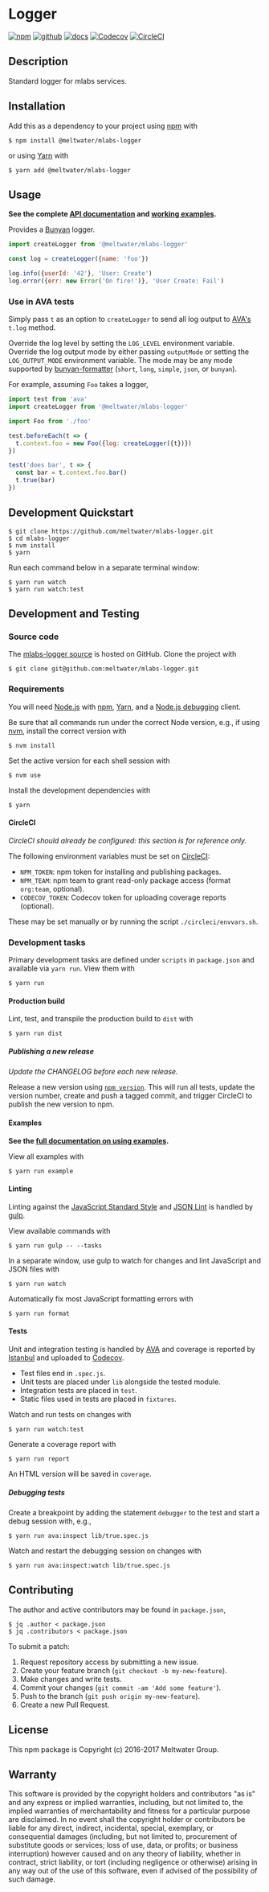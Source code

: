 # Logger

[![npm](https://img.shields.io/badge/npm-%40meltwater%2Fmlabs--logger-blue.svg)](https://www.npmjs.com/package/@meltwater/mlabs-logger)
[![github](https://img.shields.io/badge/github-repo-blue.svg)](https://github.com/meltwater/mlabs-logger)
[![docs](https://img.shields.io/badge/docs-master-green.svg)](https://github.com/meltwater/mlabs-logger/tree/master/docs)
[![Codecov](https://img.shields.io/codecov/c/token/uaIHWRZjoy/github/meltwater/mlabs-logger.svg)](https://codecov.io/gh/meltwater/mlabs-logger)
[![CircleCI](https://circleci.com/gh/meltwater/mlabs-logger.svg?style=shield&circle-token=0ac4375f1f90876828f0b0dbd283d366c8aa38af)](https://circleci.com/gh/meltwater/mlabs-logger)

## Description

Standard logger for mlabs services.

## Installation

Add this as a dependency to your project using [npm] with

```
$ npm install @meltwater/mlabs-logger
```

or using [Yarn] with

```
$ yarn add @meltwater/mlabs-logger
```

[npm]: https://www.npmjs.com/
[Yarn]: https://yarnpkg.com/

## Usage

**See the complete [API documentation](./docs) and [working examples](./examples).**

Provides a [Bunyan] logger.

```js
import createLogger from '@meltwater/mlabs-logger'

const log = createLogger({name: 'foo'})

log.info({userId: '42'}, 'User: Create')
log.error({err: new Error('On fire!')}, 'User Create: Fail')
```

### Use in AVA tests

Simply pass `t` as an option to `createLogger`
to send all log output to [AVA's][AVA] `t.log` method.

Override the log level by setting the `LOG_LEVEL` environment variable.
Override the log output mode by either passing `outputMode`
or setting the `LOG_OUTPUT_MODE` environment variable.
The mode may be any mode supported by [bunyan-formatter]
(`short`, `long`, `simple`, `json`, or `bunyan`).

For example, assuming `Foo` takes a logger,

```js
import test from 'ava'
import createLogger from '@meltwater/mlabs-logger'

import Foo from './foo'

test.beforeEach(t => {
  t.context.foo = new Foo({log: createLogger({t})})
})

test('does bar', t => {
  const bar = t.context.foo.bar()
  t.true(bar)
})
```

[Bunyan]: https://github.com/trentm/node-bunyan
[bunyan-formatter]: https://www.npmjs.com/package/bunyan-formatter

## Development Quickstart

```
$ git clone https://github.com/meltwater/mlabs-logger.git
$ cd mlabs-logger
$ nvm install
$ yarn
```

Run each command below in a separate terminal window:

```
$ yarn run watch
$ yarn run watch:test
```

## Development and Testing

### Source code

The [mlabs-logger source] is hosted on GitHub.
Clone the project with

```
$ git clone git@github.com:meltwater/mlabs-logger.git
```

[mlabs-logger source]: https://github.com/meltwater/mlabs-logger

### Requirements

You will need [Node.js] with [npm], [Yarn],
and a [Node.js debugging] client.

Be sure that all commands run under the correct Node version, e.g.,
if using [nvm], install the correct version with

```
$ nvm install
```

Set the active version for each shell session with

```
$ nvm use
```

Install the development dependencies with

```
$ yarn
```

[Node.js]: https://nodejs.org/
[Node.js debugging]: https://nodejs.org/en/docs/guides/debugging-getting-started/
[npm]: https://www.npmjs.com/
[nvm]: https://github.com/creationix/nvm

#### CircleCI

_CircleCI should already be configured: this section is for reference only._

The following environment variables must be set on [CircleCI]:

- `NPM_TOKEN`: npm token for installing and publishing packages.
- `NPM_TEAM`: npm team to grant read-only package access
  (format `org:team`, optional).
- `CODECOV_TOKEN`: Codecov token for uploading coverage reports (optional).

These may be set manually or by running the script `./circleci/envvars.sh`.

[CircleCI]: https://circleci.com/

### Development tasks

Primary development tasks are defined under `scripts` in `package.json`
and available via `yarn run`.
View them with

```
$ yarn run
```

#### Production build

Lint, test, and transpile the production build to `dist` with

```
$ yarn run dist
```

##### Publishing a new release

_Update the CHANGELOG before each new release._

Release a new version using [`npm version`][npm version].
This will run all tests, update the version number,
create and push a tagged commit,
and trigger CircleCI to publish the new version to npm.

[npm version]: https://docs.npmjs.com/cli/version

#### Examples

**See the [full documentation on using examples](./examples).**

View all examples with

```
$ yarn run example
```

#### Linting

Linting against the [JavaScript Standard Style] and [JSON Lint]
is handled by [gulp].

View available commands with

```
$ yarn run gulp -- --tasks
```

In a separate window, use gulp to watch for changes
and lint JavaScript and JSON files with

```
$ yarn run watch
```

Automatically fix most JavaScript formatting errors with

```
$ yarn run format
```

[gulp]: http://gulpjs.com/
[JavaScript Standard Style]: http://standardjs.com/
[JSON Lint]: https://github.com/zaach/jsonlint

#### Tests

Unit and integration testing is handled by [AVA]
and coverage is reported by [Istanbul] and uploaded to [Codecov].

- Test files end in `.spec.js`.
- Unit tests are placed under `lib` alongside the tested module.
- Integration tests are placed in `test`.
- Static files used in tests are placed in `fixtures`.

Watch and run tests on changes with

```
$ yarn run watch:test
```

Generate a coverage report with

```
$ yarn run report
```

An HTML version will be saved in `coverage`.

##### Debugging tests

Create a breakpoint by adding the statement `debugger` to the test
and start a debug session with, e.g.,

```
$ yarn run ava:inspect lib/true.spec.js
```

Watch and restart the debugging session on changes with

```
$ yarn run ava:inspect:watch lib/true.spec.js
```

[AVA]: https://github.com/avajs/ava
[Codecov]: https://codecov.io/
[Istanbul]: https://istanbul.js.org/

## Contributing

The author and active contributors may be found in `package.json`,

```
$ jq .author < package.json
$ jq .contributors < package.json
```

To submit a patch:

1. Request repository access by submitting a new issue.
2. Create your feature branch (`git checkout -b my-new-feature`).
3. Make changes and write tests.
4. Commit your changes (`git commit -am 'Add some feature'`).
5. Push to the branch (`git push origin my-new-feature`).
6. Create a new Pull Request.

## License

This npm package is Copyright (c) 2016-2017 Meltwater Group.

## Warranty

This software is provided by the copyright holders and contributors "as is" and
any express or implied warranties, including, but not limited to, the implied
warranties of merchantability and fitness for a particular purpose are
disclaimed. In no event shall the copyright holder or contributors be liable for
any direct, indirect, incidental, special, exemplary, or consequential damages
(including, but not limited to, procurement of substitute goods or services;
loss of use, data, or profits; or business interruption) however caused and on
any theory of liability, whether in contract, strict liability, or tort
(including negligence or otherwise) arising in any way out of the use of this
software, even if advised of the possibility of such damage.
